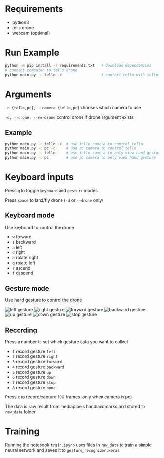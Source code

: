 # Requirements

- python3
- tello drone
- webcam (optional)

# Run Example

```bash
python -m pip install -r requirements.txt   # download dependencies
# connect computer to tello drone
python main.py -c tello -d                  # contorl tello with tello camera
```

# Arguments

`-c {tello,pc}, --camera {tello,pc}` chooses which camera to use

`-d, --drone, --no-drone` control drone if drone argument exists

## Example

```bash
python main.py -c tello -d  # use tello camera to control tello
python main.py -c pc -d     # use pc camera to control tello
python main.py -c tello     # use tello camera to only view hand gesture
python main.py -c pc        # use pc camera to only view hand gesture
```

# Keyboard inputs

Press `g` to toggle `keyboard` and `gesture` modes

Press `space` to land/fly drone (`-d` or `--drone` only)

## Keyboard mode

Use keyboard to control the drone

- `w` forward
- `s` backward
- `a` left
- `d` right
- `e` rotate right
- `q` rotate left
- `r` ascend
- `f` descend

## Gesture mode

Use hand gesture to control the drone

![left gesture](https://github.com/YoungeonLee/drone-playground/blob/main/pictures/left.jpg?raw=true)
![right gesture](https://github.com/YoungeonLee/drone-playground/blob/main/pictures/right.jpg?raw=true)
![forward gesture](https://github.com/YoungeonLee/drone-playground/blob/main/pictures/forward.jpg?raw=true)
![backward gesture](https://github.com/YoungeonLee/drone-playground/blob/main/pictures/backward.jpg?raw=true)
![up gesture](https://github.com/YoungeonLee/drone-playground/blob/main/pictures/up.jpg?raw=true)
![down gesture](https://github.com/YoungeonLee/drone-playground/blob/main/pictures/down.jpg?raw=true)
![stop gesture](https://github.com/YoungeonLee/drone-playground/blob/main/pictures/stop.jpg?raw=true)

## Recording

Press a number to set which gesture data you want to collect

- `1` record gesture `left`
- `2` record gesture `right`
- `3` record gesture `forward`
- `4` record gesture `backward`
- `5` record gesture `up`
- `6` record gesture `down`
- `7` record gesture `stop`
- `8` record gesture `none`

Press `c` to record/capture 100 frames (only when camera is pc)

The data is raw result from mediapipe's handlandmarks and stored to `raw_data` folder

# Training

Running the notebook `train.ipynb` uses files in `raw_data` to train a simple neural network
and saves it to `gesture_recognizer.keras`

